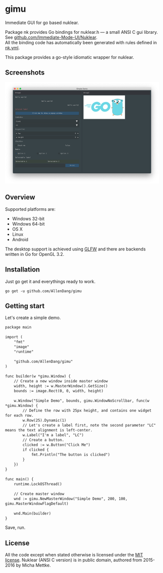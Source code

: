 # gimu

Immediate GUI for go based nuklear.

Package nk provides Go bindings for nuklear.h — a small ANSI C gui library. See [github.com/Immediate-Mode-UI/Nuklear](https://github.com/Immediate-Mode-UI/Nuklear).<br />
All the binding code has automatically been generated with rules defined in [nk.yml](/nk.yml).

This package provides a go-style idiomatic wrapper for nuklear.

## Screenshots

<img src="https://github.com/AllenDang/gimu/blob/master/examples/screenshots.png" alt="Simple demo screen shots" width="800"/>

## Overview

Supported platforms are:

* Windows 32-bit
* Windows 64-bit
* OS X
* Linux
* Android

The desktop support is achieved using [GLFW](https://github.com/go-gl/glfw) and there are backends written in Go for OpenGL 3.2.

## Installation

Just go get it and everythings ready to work.

```
go get -u github.com/AllenDang/gimu
```

## Getting start

Let's create a simple demo.

```
package main

import (
	"fmt"
	"image"
	"runtime"

	"github.com/AllenDang/gimu"
)

func builder(w *gimu.Window) {
	// Create a new window inside master window
	width, height := w.MasterWindow().GetSize()
	bounds := image.Rect(0, 0, width, height)

	w.Window("Simple Demo", bounds, gimu.WindowNoScrollbar, func(w *gimu.Window) {
		// Define the row with 25px height, and contains one widget for each row.
		w.Row(25).Dynamic(1)
		// Let's create a label first, note the second parameter "LC" means the text alignment is left-center.
		w.Label("I'm a label", "LC")
		// Create a button.
		clicked := w.Button("Click Me")
		if clicked {
			fmt.Println("The button is clicked")
		}
	})
}

func main() {
	runtime.LockOSThread()

	// Create master window
	wnd := gimu.NewMasterWindow("Simple Demo", 200, 100, gimu.MasterWindowFlagDefault)

	wnd.Main(builder)
}
```

Save, run.


## License

All the code except when stated otherwise is licensed under the [MIT license](https://xlab.mit-license.org).
Nuklear (ANSI C version) is in public domain, authored from 2015-2016 by Micha Mettke.


